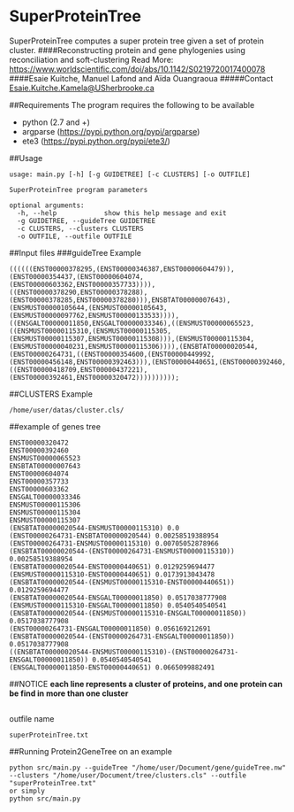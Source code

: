 # SuperProteinTree
SuperProteinTree computes a super protein tree given a set of protein cluster. 
####Reconstructing protein and gene phylogenies using reconciliation and soft-clustering
Read More: https://www.worldscientific.com/doi/abs/10.1142/S0219720017400078
####Esaie Kuitche, Manuel Lafond and Aïda Ouangraoua
#####Contact Esaie.Kuitche.Kamela@USherbrooke.ca

##Requirements
The program requires the following to be available
- python (2.7 and +) 
- argparse (https://pypi.python.org/pypi/argparse)
- ete3 (https://pypi.python.org/pypi/ete3/)

##Usage
```
usage: main.py [-h] [-g GUIDETREE] [-c CLUSTERS] [-o OUTFILE]

SuperProteinTree program parameters

optional arguments:
  -h, --help            show this help message and exit
  -g GUIDETREE, --guideTree GUIDETREE
  -c CLUSTERS, --clusters CLUSTERS
  -o OUTFILE, --outfile OUTFILE
```

##Input files
###guideTree
Example
```
((((((ENST00000378295,(ENST00000346387,ENST00000604479)),(ENST00000354437,(ENST00000604074,(ENST00000603362,ENST00000357733)))),((ENST00000378290,ENST00000378288),(ENST00000378285,ENST00000378280))),ENSBTAT00000007643),(ENSMUST00000105644,(ENSMUST00000105643,(ENSMUST00000097762,ENSMUST00000133533)))),((ENSGALT00000011850,ENSGALT00000033346),((ENSMUST00000065523,((ENSMUST00000115310,(ENSMUST00000115305,(ENSMUST00000115307,ENSMUST00000115308))),(ENSMUST00000115304,(ENSMUST00000040231,ENSMUST00000115306)))),(ENSBTAT00000020544,(ENST00000264731,((ENST00000354600,(ENST00000449992,(ENST00000456148,ENST00000392463))),(ENST00000440651,(ENST00000392460,((ENST00000418709,ENST00000437221),(ENST00000392461,ENST00000320472))))))))));
```
##CLUSTERS
Example
```
/home/user/datas/cluster.cls/
```
##example of genes tree
```
ENST00000320472
ENST00000392460
ENSMUST00000065523
ENSBTAT00000007643
ENST00000604074
ENST00000357733
ENST00000603362
ENSGALT00000033346
ENSMUST00000115306
ENSMUST00000115304
ENSMUST00000115307
(ENSBTAT00000020544-ENSMUST00000115310) 0.0
(ENST00000264731-ENSBTAT00000020544) 0.00258519388954
(ENST00000264731-ENSMUST00000115310) 0.00705052878966
(ENSBTAT00000020544-(ENST00000264731-ENSMUST00000115310)) 0.00258519388954
(ENSBTAT00000020544-ENST00000440651) 0.0129259694477
(ENSMUST00000115310-ENST00000440651) 0.0173913043478
(ENSBTAT00000020544-(ENSMUST00000115310-ENST00000440651)) 0.0129259694477
(ENSBTAT00000020544-ENSGALT00000011850) 0.0517038777908
(ENSMUST00000115310-ENSGALT00000011850) 0.0540540540541
(ENSBTAT00000020544-(ENSMUST00000115310-ENSGALT00000011850)) 0.0517038777908
(ENST00000264731-ENSGALT00000011850) 0.056169212691
(ENSBTAT00000020544-(ENST00000264731-ENSGALT00000011850)) 0.0517038777908
((ENSBTAT00000020544-ENSMUST00000115310)-(ENST00000264731-ENSGALT00000011850)) 0.0540540540541
(ENSGALT00000011850-ENST00000440651) 0.0665099882491
```
##NOTICE
**each line represents a cluster of proteins, and one protein can be find in more than one cluster**
##
outfile name
```
superProteinTree.txt
```
##Running Protein2GeneTree on an example
```
python src/main.py --guideTree "/home/user/Document/gene/guideTree.nw" --clusters "/home/user/Document/tree/clusters.cls" --outfile "superProteinTree.txt"
or simply 
python src/main.py
```
